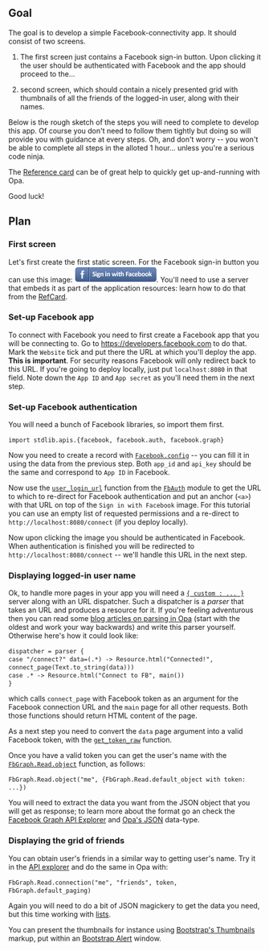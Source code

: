 Goal
----

The goal is to develop a simple Facebook-connectivity app. It should consist of two screens.

1. The first screen just contains a Facebook sign-in button. Upon clicking it the user should be authenticated with Facebook and the app should proceed to the...

2. second screen, which should contain a nicely presented grid with thumbnails of all the friends of the logged-in user, along with their names.

Below is the rough sketch of the steps you will need to complete to develop this app. Of course you don't need to follow them tightly but doing so will provide you with guidance at every steps. Oh, and don't worry -- you won't be able to complete all steps in the alloted 1 hour... unless you're a serious code ninja.

The [Reference card](http://doc.opalang.org/#!/refcard) can be of great help to quickly get up-and-running with Opa.

Good luck!

Plan
----

### First screen

Let's first create the first static screen. For the Facebook sign-in button you can use this image: ![Facebook sign-in](https://github.com/akoprow/opa-devcamp-facebook/raw/master/03-solution/resources/fb_connect.png). You'll need to use a server that embeds it as part of the application resources: learn how to do that from the [RefCard](http://doc.opalang.org/#!/refcard/Standard-library/Web-features/Server).

### Set-up Facebook app

To connect with Facebook you need to first create a Facebook app that you will be connecting to. Go to https://developers.facebook.com to do that. Mark the `Website` tick and put there the URL at which you'll deploy the app. **This is important**. For security reasons Facebook will only redirect back to this URL. If you're going to deploy locally, just put `localhost:8080` in that field. Note down the `App ID` and `App secret` as you'll need them in the next step.

### Set-up Facebook authentication

You will need a bunch of Facebook libraries, so import them first.

    import stdlib.apis.{facebook, facebook.auth, facebook.graph}

Now you need to create a record with [`Facebook.config`](http://doc.opalang.org/#!/type/stdlib.apis.facebook/Facebook/config) -- you can fill it in using the data from the previous step. Both `app_id` and `api_key` should be the same and correspond to `App ID` in Facebook.

Now use the [`user_login_url`](http://doc.opalang.org/#!/value/stdlib.apis.facebook.auth/FbAuth/user_login_url) function from the [`FbAuth`](http://doc.opalang.org/#!/module/stdlib.apis.facebook.auth/FbAuth) module to get the URL to which to re-direct for Facebook authentication and put an anchor (`<a>`) with that URL on top of the `Sign in with Facebook` image. For this tutorial you can use an empty list of requested permissions and a re-direct to `http://localhost:8080/connect` (if you deploy locally).

Now upon clicking the image you should be authenticated in Facebook. When authentication is finished you will be redirected to `http://localhost:8080/connect` -- we'll handle this URL in the next step.

### Displaying logged-in user name

Ok, to handle more pages in your app you will need a [`{ custom : ... }`](http://doc.opalang.org/#!/refcard/Standard-library/Web-features/Server) server along with an URL dispatcher. Such a dispatcher is a *parser* that takes an URL and produces a resource for it. If you're feeling adventurous then you can read some [blog articles on parsing in Opa](http://blog.opalang.org/search/label/parsing) (start with the oldest and work your way backwards) and write this parser yourself. Otherwise here's how it could look like:

    dispatcher = parser {
    case "/connect?" data=(.*) -> Resource.html("Connected!", connect_page(Text.to_string(data)))
    case .* -> Resource.html("Connect to FB", main())
    }

which calls `connect_page` with Facebook token as an argument for the Facebook connection URL and the `main` page for all other requests. Both those functions should return HTML content of the page.

As a next step you need to convert the `data` page argument into a valid Facebook token, with the [`get_token_raw`](http://doc.opalang.org/#!/value/stdlib.apis.facebook.auth/FbAuth/get_token_raw) function.

Once you have a valid token you can get the user's name with the [`FbGraph.Read.object`](http://doc.opalang.org/#!/value/stdlib.apis.facebook.graph/FbGraph/Read/object) function, as follows:

    FbGraph.Read.object("me", {FbGraph.Read.default_object with token: ...})

You will need to extract the data you want from the JSON object that you will get as response; to learn more about the format go an check the [Facebook Graph API Explorer](https://developers.facebook.com/tools/explorer/?method=GET&path=me) and [Opa's JSON](http://doc.opalang.org/#!/type/stdlib.core.rpc.core/RPC/Json/json) data-type.

### Displaying the grid of friends

You can obtain user's friends in a similar way to getting user's name. Try it in the [API explorer](https://developers.facebook.com/tools/explorer/?method=GET&path=me%2Ffriends) and do the same in Opa with:

    FbGraph.Read.connection("me", "friends", token, FbGraph.default_paging)

Again you will need to do a bit of JSON magickery to get the data you need, but this time working with [lists](http://doc.opalang.org/#!/refcard/Standard-library/Containers/list).

You can present the thumbnails for instance using [Bootstrap's Thumbnails](http://twitter.github.com/bootstrap/components.html#thumbnails) markup, put within an [Bootstrap Alert](http://twitter.github.com/bootstrap/components.html#alerts) window.
